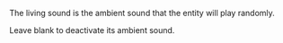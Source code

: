 The living sound is the ambient sound that the entity will play randomly. 

Leave blank to deactivate its ambient sound.